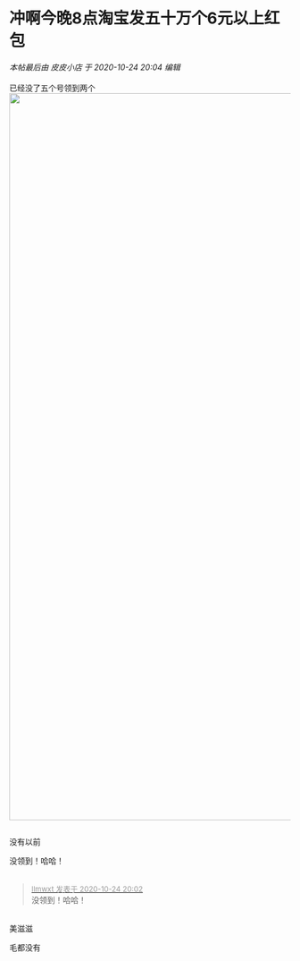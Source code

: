 # 冲啊今晚8点淘宝发五十万个6元以上红包


<i class="pstatus"> 本帖最后由 皮皮小店 于 2020-10-24 20:04 编辑 </i><br />
<br />
已经没了五个号领到两个<br />
<img id="aimg_bnNM1" onclick="zoom(this, this.src, 0, 0, 0)" class="zoom" width="600" height="1300" src="https://i.loli.net/2020/10/24/dFYa8O3phl4TnWo.jpg" onmouseover="img_onmouseoverfunc(this)" onclick="zoom(this)" style="cursor:pointer" border="0" alt="" /><img id="aimg_VcV1P" onclick="zoom(this, this.src, 0, 0, 0)" class="zoom" src="https://cdn.jsdelivr.net/gh/hishis/forum-master/public/images/patch.gif" onmouseover="img_onmouseoverfunc(this)" onload="thumbImg(this)" border="0" alt="" />

<img id="aimg_eFFF2" onclick="zoom(this, this.src, 0, 0, 0)" class="zoom" src="https://mmbiz.qpic.cn/mmbiz_jpg/fRAlLialDJtW4MySIFjNZsLlLeMDqztibOIG3eXEeN7Kd1VWEVsdYicicicJtPybczUOohOszfaNNAyAIGnhGhpIpeA/640?wx_fmt=jpeg&amp;tp=webp&amp;wxfrom=5&amp;wx_lazy=1&amp;wx_co=1" onmouseover="img_onmouseoverfunc(this)" onload="thumbImg(this)" border="0" alt="" />

没有以前

没领到！哈哈！<br />
<br />
<img src="static/image/smiley/default/lol.gif" smilieid="12" border="0" alt="" /><img src="static/image/smiley/default/lol.gif" smilieid="12" border="0" alt="" /><img src="static/image/smiley/default/lol.gif" smilieid="12" border="0" alt="" />

<div class="quote"><blockquote><font size="2"><a href="https://www.hostloc.com/forum.php?mod=redirect&amp;goto=findpost&amp;pid=9347305&amp;ptid=758067" target="_blank"><font color="#999999">llmwxt 发表于 2020-10-24 20:02</font></a></font><br />
没领到！哈哈！</blockquote></div><br />
美滋滋<img id="aimg_HL42M" onclick="zoom(this, this.src, 0, 0, 0)" class="zoom" src="https://cdn.jsdelivr.net/gh/hishis/forum-master/public/images/patch.gif" onmouseover="img_onmouseoverfunc(this)" onload="thumbImg(this)" border="0" alt="" />

毛都没有
